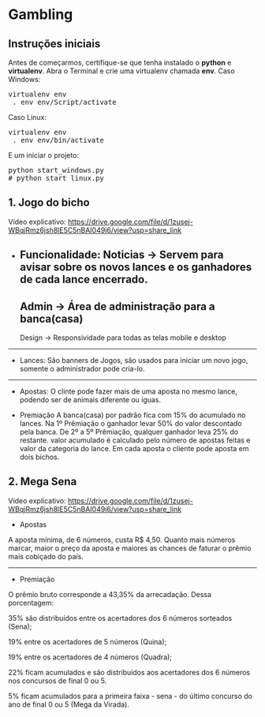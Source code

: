 # Gambling

## Instruções iniciais
Antes de começarmos, certifique-se que tenha instalado o **python** e **virtualenv**. Abra o Terminal e crie uma virtualenv chamada **env**.
Caso Windows:
<pre>
virtualenv env
 . env env/Script/activate
</pre>
Caso Linux:
<pre>
virtualenv env
 . env env/bin/activate
</pre>
E um iniciar o projeto:
<pre>
python start_windows.py
# python start_linux.py
</pre>

## 1. Jogo do bicho
Vídeo explicativo: https://drive.google.com/file/d/1zusej-WBqjRmz6jsh8lE5C5nBAI049i6/view?usp=share_link

* Funcionalidade:
  Noticias ->
    Servem para avisar sobre os novos lances e os ganhadores de cada lance encerrado.
  ---
  Admin ->
    Área de administração para a banca(casa)
  ---
  Design ->
    Responsividade para todas as telas mobile e desktop
---

* Lances:
 São banners de Jogos, são usados para iniciar um novo jogo, somente o administrador pode cria-lo.

---

* Apostas:
 O clinte pode fazer mais de uma aposta no mesmo lance, podendo ser de animais diferente ou iguas.

* Premiação
 A banca(casa) por padrão fica com 15% do acumulado no lances.
 Na 1º Prêmiação o ganhador levar 50% do valor descontado pela banca.
 De 2º a 5º Prêmiação, qualquer ganhador leva 25% do restante.
 valor acumulado é calculado pelo número de apostas feitas e valor da categoria do lance.
 Em cada aposta o cliente pode aposta em dois bichos.

## 2. Mega Sena
Vídeo explicativo: https://drive.google.com/file/d/1zusej-WBqjRmz6jsh8lE5C5nBAI049i6/view?usp=share_link

* Apostas 

A aposta mínima, de 6 números, custa R$ 4,50. Quanto mais números marcar, maior o preço da aposta e maiores as chances de faturar o prêmio mais cobiçado do país.

---

* Premiação 

O prêmio bruto corresponde a 43,35% da arrecadação. Dessa porcentagem:

  35% são distribuídos entre os acertadores dos 6 números sorteados (Sena);

  19% entre os acertadores de 5 números (Quina);

  19% entre os acertadores de 4 números (Quadra);

  22% ficam acumulados e são distribuídos aos acertadores dos 6 números nos concursos de final 0 ou 5.

  5% ficam acumulados para a primeira faixa - sena - do último concurso do ano de final 0 ou 5 (Mega da Virada).
